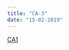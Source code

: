 ```yaml
---
title: "CA-3"
date: "15-02-2019"
---
```


<!--BEGIN ca ##-->
[CA1](https://docs.google.com/document/d/13TM3p2zq4u3cieJtIYQTnQaN7gYspyk9EIYxX0D_JgA/edit?usp=sharing)
<!--END ca ##-->